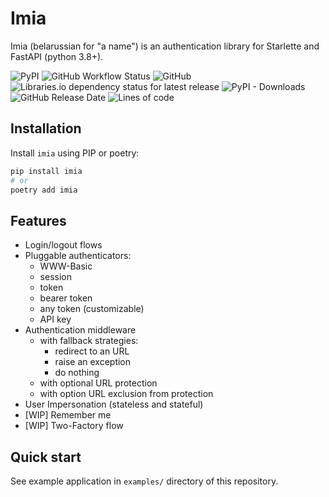 # Imia

Imia (belarussian for "a name") is an authentication library for Starlette and FastAPI (python 3.8+).

![PyPI](https://img.shields.io/pypi/v/imia)
![GitHub Workflow Status](https://img.shields.io/github/workflow/status/alex-oleshkevich/imia/Lint)
![GitHub](https://img.shields.io/github/license/alex-oleshkevich/imia)
![Libraries.io dependency status for latest release](https://img.shields.io/librariesio/release/pypi/imia)
![PyPI - Downloads](https://img.shields.io/pypi/dm/imia)
![GitHub Release Date](https://img.shields.io/github/release-date/alex-oleshkevich/imia)
![Lines of code](https://img.shields.io/tokei/lines/github/alex-oleshkevich/imia)

## Installation

Install `imia` using PIP or poetry:

```bash
pip install imia
# or
poetry add imia
```

## Features

- Login/logout flows
- Pluggable authenticators:
    - WWW-Basic
    - session
    - token
    - bearer token
    - any token (customizable)
    - API key
- Authentication middleware
    - with fallback strategies:
        - redirect to an URL
        - raise an exception
        - do nothing
    - with optional URL protection
    - with option URL exclusion from protection
- User Impersonation (stateless and stateful)
- [WIP] Remember me
- [WIP] Two-Factory flow

## Quick start

See example application in `examples/` directory of this repository.
